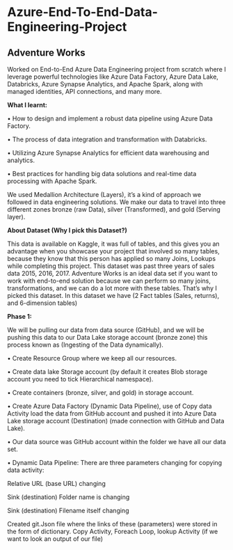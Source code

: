 # Azure-End-To-End-Data-Engineering-Project

## Adventure Works

Worked on End-to-End Azure Data Engineering project from scratch where I leverage powerful technologies like Azure Data Factory, Azure Data Lake, Databricks, Azure Synapse Analytics, and Apache Spark, along with managed identities, API connections, and many more.

**What I learnt:**

•	How to design and implement a robust data pipeline using Azure Data Factory.

•	The process of data integration and transformation with Databricks.

•	Utilizing Azure Synapse Analytics for efficient data warehousing and analytics.

•	Best practices for handling big data solutions and real-time data processing with Apache Spark.

We used Medallion Architecture (Layers), it’s a kind of approach we followed in data engineering solutions.  We make our data to travel into three different zones bronze (raw Data), silver (Transformed), and gold (Serving layer).

**About Dataset (Why I pick this Dataset?)**

This data is available on Kaggle, it was full of tables, and this gives you an advantage when you showcase your project that involved so many tables, because they know that this person has applied so many Joins, Lookups while completing this project. This dataset was past three years of sales data 2015, 2016, 2017. Adventure Works is an ideal data set if you want to work with end-to-end solution because we can perform so many joins, transformations, and we can do a lot more with these tables. That’s why I picked this dataset. In this dataset we have (2 Fact tables (Sales, returns), and 6-dimension tables)

**Phase 1:**

We will be pulling our data from data source (GitHub), and we will be pushing this data to our Data Lake storage account (bronze zone) this process known as (Ingesting of the Data dynamically).

•	Create Resource Group where we keep all our resources.

•	Create data lake Storage account (by default it creates Blob storage account you need to tick Hierarchical namespace).

•	 Create containers (bronze, silver, and gold) in storage account.

•	Create Azure Data Factory (Dynamic Data Pipeline), use of Copy data Activity load the data from GitHub account and pushed it into Azure Data Lake storage account (Destination) (made connection with GitHub and Data Lake).

•	Our data source was GitHub account within the folder we have all our data set.

•	Dynamic Data Pipeline: There are three parameters changing for copying data activity:

   Relative URL (base URL) changing
   
   Sink (destination) Folder name is changing
   
   Sink (destination) Filename itself changing
   
   Created git.Json file where the links of these (parameters) were stored in the form of dictionary.
   Copy Activity, Foreach Loop, lookup Activity (if we want to look an output of our file)



